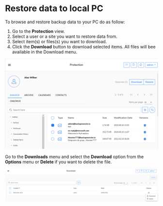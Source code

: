 # Restore data to local PC

To browse and restore backup data to your PC do as follow:

1. Go to the **Protection** view.
2. Select a user or a site you want to restore data from.
3. Select item\(s\) or files\(s\) you want to download.
4.  Click the **Download** button to download selected items. All files will bee available in the Download menu.  

![](../../.gitbook/assets/image%20%2836%29.png)

Go to the **Downloads** menu and select the **Download** option from the **Options** menu or **Delete** if you want to delete the file.

![](../../.gitbook/assets/image%20%2841%29.png)


